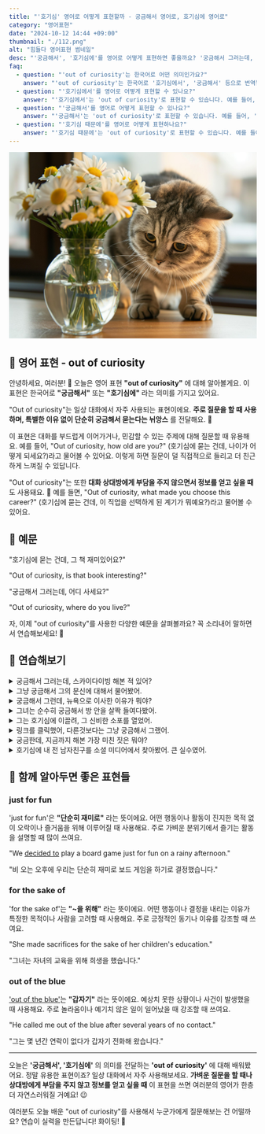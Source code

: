 ```yaml
---
title: "'호기심' 영어로 어떻게 표현할까 - 궁금해서 영어로, 호기심에 영어로"
category: "영어표현"
date: "2024-10-12 14:44 +09:00"
thumbnail: "./112.png"
alt: "힘들다 영어표현 썸네일"
desc: "'궁금해서', '호기심에'를 영어로 어떻게 표현하면 좋을까요? '궁금해서 그러는데, 어디 사세요?' 등의 질문을 영어로 표현하는 법을 배워봅시다. 다양한 예문을 통해서 연습하고 본인의 표현으로 만들어 보세요."
faq:
  - question: "'out of curiosity'는 한국어로 어떤 의미인가요?"
    answer: "'out of curiosity'는 한국어로 '호기심에서', '궁금해서' 등으로 번역될 수 있습니다. 어떤 정보를 알고 싶거나, 질문을 하고 싶을 때 사용하는 표현입니다."
  - question: "'호기심에서'를 영어로 어떻게 표현할 수 있나요?"
    answer: "'호기심에서'는 'out of curiosity'로 표현할 수 있습니다. 예를 들어, '그 이야기를 호기심에서 물어봤어'는 'I asked that question out of curiosity'로 말할 수 있습니다."
  - question: "'궁금해서'를 영어로 어떻게 표현할 수 있나요?"
    answer: "'궁금해서'는 'out of curiosity'로 표현할 수 있습니다. 예를 들어, '너의 직업이 궁금해서 물어봤어'는 'I asked about your job out of curiosity'로 말할 수 있습니다."
  - question: "'호기심 때문에'를 영어로 어떻게 표현하나요?"
    answer: "'호기심 때문에'는 'out of curiosity'로 표현할 수 있습니다. 예를 들어, '그 주제에 대해 호기심 때문에 조사했어'는 'I researched that topic out of curiosity'로 표현할 수 있습니다."
---
```


![Curious Cat Examining Daisies in Vase](./112-1.jpeg)

## 🌟 영어 표현 - out of curiosity

안녕하세요, 여러분! 👋 오늘은 영어 표현 **"out of curiosity"** 에 대해 알아볼게요. 이 표현은 한국어로 **"궁금해서"** 또는 **"호기심에"** 라는 의미를 가지고 있어요.

"Out of curiosity"는 일상 대화에서 자주 사용되는 표현이에요. **주로 질문을 할 때 사용하며, 특별한 이유 없이 단순히 궁금해서 묻는다는 뉘앙스** 를 전달해요. 🤔

이 표현은 대화를 부드럽게 이어가거나, 민감할 수 있는 주제에 대해 질문할 때 유용해요. 예를 들어, "Out of curiosity, how old are you?" (호기심에 묻는 건데, 나이가 어떻게 되세요?)라고 물어볼 수 있어요. 이렇게 하면 질문이 덜 직접적으로 들리고 더 친근하게 느껴질 수 있답니다.

"Out of curiosity"는 또한 **대화 상대방에게 부담을 주지 않으면서 정보를 얻고 싶을 때**도 사용돼요. 🧐 예를 들면, "Out of curiosity, what made you choose this career?" (호기심에 묻는 건데, 이 직업을 선택하게 된 계기가 뭐예요?)라고 물어볼 수 있어요.

<script async src="https://pagead2.googlesyndication.com/pagead/js/adsbygoogle.js?client=ca-pub-1465612013356152"
     crossorigin="anonymous"></script>
<!-- engple-horizontal-ad -->

<ins class="adsbygoogle"
     style="display:block"
     data-ad-client="ca-pub-1465612013356152"
     data-ad-slot="2106896038"
     data-ad-format="auto"
     data-full-width-responsive="true"></ins>

<script>
     (adsbygoogle = window.adsbygoogle || []).push({});
</script>

## 📖 예문

"호기심에 묻는 건데, 그 책 재미있어요?"

"Out of curiosity, is that book interesting?"

"궁금해서 그러는데, 어디 사세요?"

"Out of curiosity, where do you live?"

자, 이제 "out of curiosity"를 사용한 다양한 예문을 살펴볼까요? 꼭 소리내어 말하면서 연습해보세요! 🚀

## 💬 연습해보기

<details>
<summary>궁금해서 그러는데, 스카이다이빙 해본 적 있어?</summary>
<span>Out of curiosity, have you ever tried skydiving?</span>
</details>

<details>
<summary>그냥 궁금해서 그의 문신에 대해서 물어봤어.</summary>
<span>I asked him about his tattoo, just out of curiosity.</span>
</details>

<details>
<summary>궁금해서 그런데, 뉴욕으로 이사한 이유가 뭐야?</summary>
<span>Hey, out of curiosity, what made you <a href="/blog/in-english/062.decide-to/">decide to</a> move to New York?</span>
</details>

<details>
<summary>그녀는 순수히 궁금해서 방 안을 살짝 들여다봤어.</summary>
<span>She peeked into the room, purely out of curiosity.</span>
</details>

<details>
<summary>그는 호기심에 이끌려, 그 신비한 소포를 열었어.</summary>
<span>He opened the mysterious package, driven by out of curiosity.</span>
</details>

<details>
<summary>링크를 클릭했어, 다른것보다는 그냥 궁금해서 그랬어.</summary>
<span>I clicked on the link, more out of curiosity than anything else.</span>
</details>

<details>
<summary>궁금한데, 지금까지 해본 가장 미친 짓은 뭐야?</summary>
<span>Out of curiosity, what's the craziest thing you've ever done?</span>
</details>

<details>
<summary>호기심에 내 전 남자친구를 소셜 미디어에서 찾아봤어. 큰 실수였어.</summary>
<span>I <a href="/blog/in-english/121.look-up/">looked up</a> my ex on social media, out of curiosity. Big mistake.</span>
</details>

## 🤝 함께 알아두면 좋은 표현들

### just for fun

'just for fun'은 **"단순히 재미로"** 라는 뜻이에요. 어떤 행동이나 활동이 진지한 목적 없이 오락이나 즐거움을 위해 이루어질 때 사용해요. 주로 가벼운 분위기에서 즐기는 활동을 설명할 때 많이 쓰여요.

"We [decided to](/blog/in-english/062.decide-to/) play a board game just for fun on a rainy afternoon."

"비 오는 오후에 우리는 단순히 재미로 보드 게임을 하기로 결정했습니다."

### for the sake of

'for the sake of'는 **"~을 위해"** 라는 뜻이에요. 어떤 행동이나 결정을 내리는 이유가 특정한 목적이나 사람을 고려할 때 사용해요. 주로 긍정적인 동기나 이유를 강조할 때 쓰여요.

"She made sacrifices for the sake of her children's education."

"그녀는 자녀의 교육을 위해 희생을 했습니다."

### out of the blue

['out of the blue'](/blog/in-english/045.out-of-the-blue/)는 **"갑자기"** 라는 뜻이에요. 예상치 못한 상황이나 사건이 발생했을 때 사용해요. 주로 놀라움이나 예기치 않은 일이 일어났을 때 강조할 때 쓰여요.

"He called me out of the blue after several years of no contact."

"그는 몇 년간 연락이 없다가 갑자기 전화해 왔습니다."

---

오늘은 **'궁금해서', '호기심에'** 의 의미를 전달하는 **'out of curiosity'** 에 대해 배워봤어요. 정말 유용한 표현이죠? 일상 대화에서 자주 사용해보세요. **가벼운 질문을 할 때나 상대방에게 부담을 주지 않고 정보를 얻고 싶을 때** 이 표현을 쓰면 여러분의 영어가 한층 더 자연스러워질 거예요! 😉

여러분도 오늘 배운 "out of curiosity"를 사용해서 누군가에게 질문해보는 건 어떨까요? 연습이 실력을 만든답니다! 화이팅! 💪
